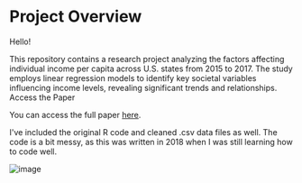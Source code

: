 # Project Overview

Hello!

This repository contains a research project analyzing the factors affecting individual income per capita across U.S. states from 2015 to 2017. The study employs linear regression models to identify key societal variables influencing income levels, revealing significant trends and relationships.
Access the Paper

You can access the full paper [here](https://github.com/johnzhang1051/applied-statistics-final/blob/main/Applied%20Stats%20Final.pdf).

I've included the original R code and cleaned .csv data files as well. The code is a bit messy, as this was written in 2018 when I was still learning how to code well.

![image](https://github.com/user-attachments/assets/fe7314bb-9b85-4ded-9c4f-bc2600411fc1)
